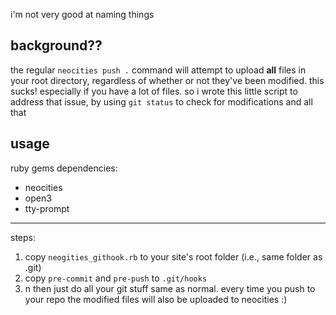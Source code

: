 i'm not very good at naming things


## background??

the regular `neocities push .` command will attempt to upload **all** files in
your root directory, regardless of whether or not they've been modified. this
sucks! especially if you have a lot of files. so i wrote this little script to
address that issue, by using `git status` to check for modifications and all
that


## usage

ruby gems dependencies:

- neocities
- open3
- tty-prompt

---

steps:

1. copy `neogities_githook.rb` to your site's root folder (i.e., same folder as
   .git)
2. copy `pre-commit` and `pre-push` to `.git/hooks`
3. n then just do all your git stuff same as normal. every time you push to
   your repo the modified files will also be uploaded to neocities :)
